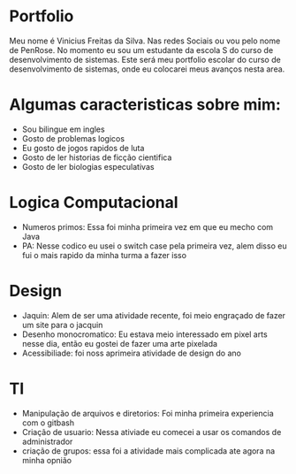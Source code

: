 # Portfolio
Meu nome é Vinicius Freitas da Silva. Nas redes Sociais ou vou pelo nome de PenRose. No momento eu sou um estudante da escola S do curso de desenvolvimento de sistemas. Este será meu portfolio escolar do curso de desenvolvimento de sistemas, onde eu colocarei meus avanços nesta area.

# Algumas caracteristicas sobre mim:
* Sou bilingue em ingles
* Gosto de problemas logicos
* Eu gosto de jogos rapidos de luta
* Gosto de ler historias de ficção cientifica
* Gosto de ler biologias especulativas

# Logica Computacional
* Numeros primos: Essa foi minha primeira vez em que eu mecho com Java
* PA: Nesse codico eu usei o switch case pela primeira vez, alem disso eu fui o mais rapido da minha turma a fazer isso 
# Design
* Jaquin: Alem de ser uma atividade recente, foi meio engraçado de fazer um site para o jacquin
* Desenho monocromatico: Eu estava meio interessado em pixel arts nesse dia, então eu gostei de fazer uma arte pixelada
* Acessibiliade: foi noss aprimeira atividade de design do ano
# TI
* Manipulação de arquivos e diretorios: Foi minha primeira experiencia com o gitbash
* Criação de usuario: Nessa ativiade eu comecei a usar os comandos de administrador 
* criação de grupos: essa foi a atividade mais complicada ate agora na minha opnião
